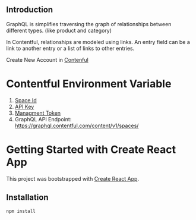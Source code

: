 ## Introduction

GraphQL is simplifies traversing the graph of relationships between different types. (like product and category)

In Contentful, relationships are modeled using links. An entry field can be a link to another entry or a list of links to other entries.

Create New Account in [Contenful](https://www.contentful.com/sign-up/)

# Contentful Environment Variable

1. [Space Id](https://www.contentful.com/help/find-space-id/)
2. [API Key](https://training.contentful.com/student/page/1050378-api-keys)
3. [Managment Token](https://www.contentful.com/developers/docs/references/authentication/)
4. GraphQL API Endpoint: https://graphql.contentful.com/content/v1/spaces/

# Getting Started with Create React App

This project was bootstrapped with [Create React App](https://github.com/facebook/create-react-app).

## Installation

```js
npm install
```
